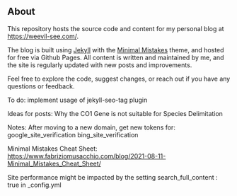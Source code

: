 ## About
This repository hosts the source code and content for my personal blog at https://weevil-see.com/.

The blog is built using [Jekyll](https://jekyllrb.com/) with the [Minimal Mistakes](https://mmistakes.github.io/minimal-mistakes/) theme, and hosted for free via Github Pages. All content is written and maintained by me, and the site is regularly updated with new posts and improvements.

Feel free to explore the code, suggest changes, or reach out if you have any questions or feedback.

To do:
implement usage of jekyll-seo-tag plugin

Ideas for posts:
Why the CO1 Gene is not suitable for Species Delimitation

Notes:
After moving to a new domain, get new tokens for:
google_site_verification
bing_site_verification

Minimal Mistakes Cheat Sheet:\
https://www.fabriziomusacchio.com/blog/2021-08-11-Minimal_Mistakes_Cheat_Sheet/


Site performance might be impacted by the setting
search_full_content      : true
in _config.yml
